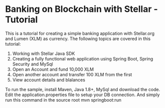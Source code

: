 # Banking on Blockchain with Stellar - Tutorial

This is a tutorial for creating a simple banking application with Stellar.org and Lumen (XLM) as currency.
The following topics are covered in this tutorial:
1. Working with Stellar Java SDK
2. Creating a fully functional web application using Spring Boot, Spring Security and MySql
3. Open an Account and fund 10,000 XLM
4. Open another account and transfer 100 XLM from the first
5. View account details and blalances

To run the sample, install Maven, Java 1.8+, MySql and download the code. 
Edit the application.properties file to setup your DB connection.
And simply run this command in the source root
mvn springboot:run

